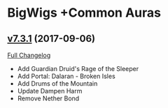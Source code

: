 # BigWigs +Common Auras

## [v7.3.1](https://github.com/BigWigsMods/BigWigs_CommonAuras/tree/v7.3.1) (2017-09-06)
[Full Changelog](https://github.com/BigWigsMods/BigWigs_CommonAuras/compare/v7.3.0...v7.3.1)

- Add Guardian Druid's Rage of the Sleeper  
- Add Portal: Dalaran - Broken Isles  
- Add Drums of the Mountain  
- Update Dampen Harm  
- Remove Nether Bond  
